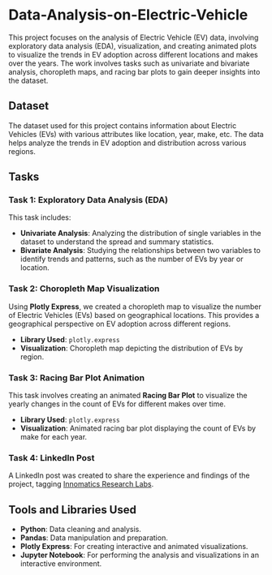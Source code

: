 # Data-Analysis-on-Electric-Vehicle

This project focuses on the analysis of Electric Vehicle (EV) data, involving exploratory data analysis (EDA), visualization, and creating animated plots to visualize the trends in EV adoption across different locations and makes over the years. The work involves tasks such as univariate and bivariate analysis, choropleth maps, and racing bar plots to gain deeper insights into the dataset.

## Dataset

The dataset used for this project contains information about Electric Vehicles (EVs) with various attributes like location, year, make, etc. The data helps analyze the trends in EV adoption and distribution across various regions.

## Tasks

### Task 1: Exploratory Data Analysis (EDA)

This task includes:
- **Univariate Analysis**: Analyzing the distribution of single variables in the dataset to understand the spread and summary statistics.
- **Bivariate Analysis**: Studying the relationships between two variables to identify trends and patterns, such as the number of EVs by year or location.

### Task 2: Choropleth Map Visualization

Using **Plotly Express**, we created a choropleth map to visualize the number of Electric Vehicles (EVs) based on geographical locations. This provides a geographical perspective on EV adoption across different regions.

- **Library Used**: `plotly.express`
- **Visualization**: Choropleth map depicting the distribution of EVs by region.

### Task 3: Racing Bar Plot Animation

This task involves creating an animated **Racing Bar Plot** to visualize the yearly changes in the count of EVs for different makes over time.

- **Library Used**: `plotly.express` 
- **Visualization**: Animated racing bar plot displaying the count of EVs by make for each year.

### Task 4: LinkedIn Post

A LinkedIn post was created to share the experience and findings of the project, tagging [Innomatics Research Labs](https://www.innomatics.in/).

## Tools and Libraries Used
- **Python**: Data cleaning and analysis.
- **Pandas**: Data manipulation and preparation.
- **Plotly Express**: For creating interactive and animated visualizations.
- **Jupyter Notebook**: For performing the analysis and visualizations in an interactive environment.


